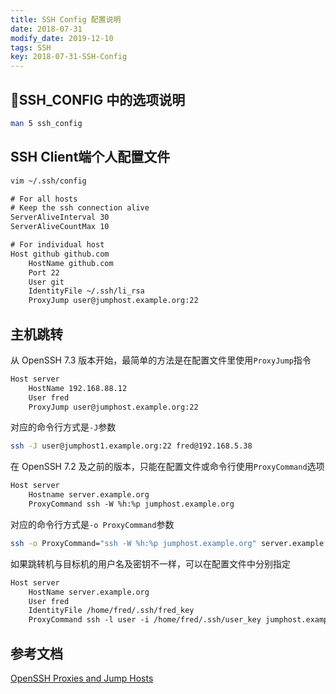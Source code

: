 ```yaml
---
title: SSH Config 配置说明
date: 2018-07-31
modify_date: 2019-12-10
tags: SSH
key: 2018-07-31-SSH-Config
---
```


## SSH_CONFIG 中的选项说明

```zsh
man 5 ssh_config
```

<!--more-->

## SSH Client端个人配置文件

```zsh
vim ~/.ssh/config
```

```txt
# For all hosts
# Keep the ssh connection alive
ServerAliveInterval 30
ServerAliveCountMax 10

# For individual host
Host github github.com
    HostName github.com
    Port 22
    User git
    IdentityFile ~/.ssh/li_rsa
    ProxyJump user@jumphost.example.org:22
```

## 主机跳转

从 OpenSSH 7.3 版本开始，最简单的方法是在配置文件里使用`ProxyJump`指令

```txt
Host server
    HostName 192.168.88.12
    User fred
    ProxyJump user@jumphost.example.org:22
```

对应的命令行方式是`-J`参数

```zsh
ssh -J user@jumphost1.example.org:22 fred@192.168.5.38
```

在 OpenSSH 7.2 及之前的版本，只能在配置文件或命令行使用`ProxyCommand`选项

```txt
Host server
    Hostname server.example.org
    ProxyCommand ssh -W %h:%p jumphost.example.org
```

对应的命令行方式是`-o ProxyCommand`参数

```zsh
ssh -o ProxyCommand="ssh -W %h:%p jumphost.example.org" server.example.org
```

如果跳转机与目标机的用户名及密钥不一样，可以在配置文件中分别指定

```txt
Host server
    HostName server.example.org
    User fred
    IdentityFile /home/fred/.ssh/fred_key
    ProxyCommand ssh -l user -i /home/fred/.ssh/user_key jumphost.example.org -W %h:%p
```

## 参考文档

[OpenSSH Proxies and Jump Hosts](https://en.wikibooks.org/wiki/OpenSSH/Cookbook/Proxies_and_Jump_Hosts)
